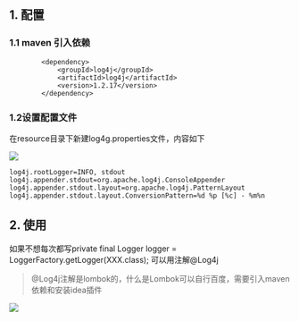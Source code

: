##  1. 配置

### 1.1 maven 引入依赖

```
        <dependency>
            <groupId>log4j</groupId>
            <artifactId>log4j</artifactId>
            <version>1.2.17</version>
        </dependency>

```

### 1.2设置配置文件

在resource目录下新建log4g.properties文件，内容如下

 ![](https://gitee.com/chenmingkong/picture-bed/raw/master/img/20220116213844.png)

```
log4j.rootLogger=INFO, stdout
log4j.appender.stdout=org.apache.log4j.ConsoleAppender
log4j.appender.stdout.layout=org.apache.log4j.PatternLayout
log4j.appender.stdout.layout.ConversionPattern=%d %p [%c] - %m%n
```

## 2. 使用

如果不想每次都写private  final Logger logger = LoggerFactory.getLogger(XXX.class); 可以用注解@Log4j

> @Log4j注解是lombok的，什么是Lombok可以自行百度，需要引入maven依赖和安装idea插件

![](https://gitee.com/chenmingkong/picture-bed/raw/master/img/20220116215928.png)